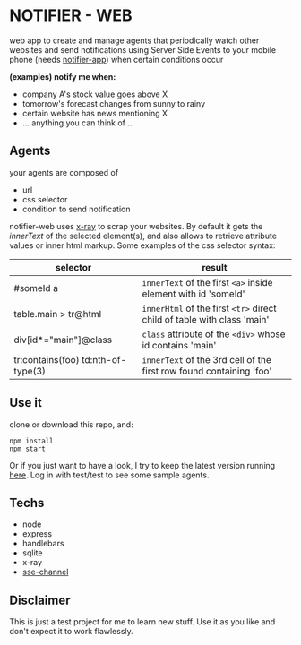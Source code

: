 # NOTIFIER - WEB #

web app to create and manage agents that periodically watch other websites and send notifications using Server Side Events to your mobile phone (needs [notifier-app](https://github.com/1u0n/notifier-app)) when certain conditions occur 
 
 
**(examples) notify me when:**

- company A's stock value goes above X
- tomorrow's forecast changes from sunny to rainy
- certain website has news mentioning X
- ... anything you can think of ...

 
 
## Agents
your agents are composed of

- url
- css selector
- condition to send notification

notifier-web uses [x-ray](https://github.com/matthewmueller/x-ray) to scrap your websites. By default it gets the *innerText* of the selected element(s), and also allows to retrieve attribute values or inner html markup. Some examples of the css selector syntax:


selector | result
---|---
#someId a | `innerText` of the first `<a>` inside element with id 'someId'
table.main > tr@html | `innerHtml` of the first `<tr>` direct child of table with class 'main'
div[id*="main"]@class | `class` attribute of the `<div>` whose id contains 'main'
tr:contains(foo) td:nth-of-type(3) | `innerText` of the 3rd cell of the first row found containing 'foo'

## Use it
clone or download this repo, and:

```
npm install
npm start
```

Or if you just want to have a look, I try to keep the latest version running [here](http://128.199.150.245:3001/notifier). Log in with test/test to see some sample agents.


## Techs
- node
- express
- handlebars
- sqlite
- x-ray
- [sse-channel](https://github.com/rexxars/sse-channel)

## Disclaimer
This is just a test project for me to learn new stuff. Use it as you like and don't expect it to work flawlessly.
